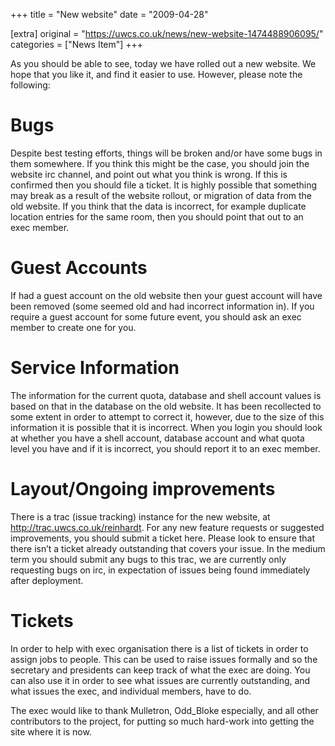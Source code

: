 +++
title = "New website"
date = "2009-04-28"

[extra]
original = "https://uwcs.co.uk/news/new-website-1474488906095/"    
categories = ["News Item"]
+++

As you should be able to see, today we have rolled out a new website. We hope that you like it, and find it easier to use. However, please note the following:

# Bugs

Despite best testing efforts, things will be broken and/or have some bugs in them somewhere. If you think this might be the case, you should join the website irc channel, and point out what you think is wrong. If this is confirmed then you should file a ticket. It is highly possible that something may break as a result of the website rollout, or migration of data from the old website. If you think that the data is incorrect, for example duplicate location entries for the same room, then you should point that out to an exec member.

# Guest Accounts

If had a guest account on the old website then your guest account will have been removed (some seemed old and had incorrect information in). If you require a guest account for some future event, you should ask an exec member to create one for you.

# Service Information

The information for the current quota, database and shell account values is based on that in the database on the old website. It has been recollected to some extent in order to attempt to correct it, however, due to the size of this information it is possible that it is incorrect. When you login you should look at whether you have a shell account, database account and what quota level you have and if it is incorrect, you should report it to an exec member.

# Layout/Ongoing improvements

There is a trac (issue tracking) instance for the new website, at http://trac.uwcs.co.uk/reinhardt. For any new feature requests or suggested improvements, you should submit a ticket here. Please look to ensure that there isn’t a ticket already outstanding that covers your issue. In the medium term you should submit any bugs to this trac, we are currently only requesting bugs on irc, in expectation of issues being found immediately after deployment.

# Tickets

In order to help with exec organisation there is a list of tickets in order to assign jobs to people. This can be used to raise issues formally and so the secretary and presidents can keep track of what the exec are doing. You can also use it in order to see what issues are currently outstanding, and what issues the exec, and individual members, have to do.

The exec would like to thank Mulletron, Odd\_Bloke especially, and all other contributors to the project, for putting so much hard-work into getting the site where it is now.
